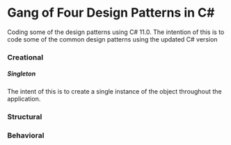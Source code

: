 # Gang of Four Design Patterns in C#
Coding some of the design patterns using C# 11.0. The intention of this is to code some of the common design patterns using the updated C# version

### Creational
##### Singleton 
The intent of this is to create a single instance of the object throughout the application.

### Structural

### Behavioral
